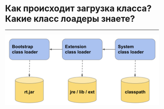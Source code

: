 # Как происходит загрузка класса? Какие класс лоадеры знаете?
---

![image info](./images/class-loaders.png)
